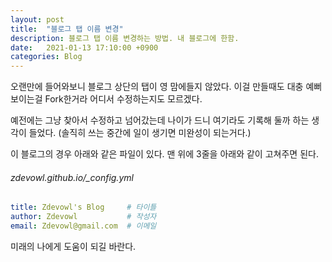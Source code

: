 ```yaml
---
layout: post
title:  "블로그 탭 이름 변경"
description: 블로그 탭 이름 변경하는 방법. 내 블로그에 한함.
date:   2021-01-13 17:10:00 +0900
categories: Blog
---
```

오랜만에 들어와보니 블로그 상단의 탭이 영 맘에들지 않았다. 
이걸 만들때도 대충 예뻐보이는걸 Fork한거라 어디서 수정하는지도 모르겠다.

예전에는 그냥 찾아서 수정하고 넘어갔는데
나이가 드니 여기라도 기록해 둘까 하는 생각이 들었다.
(솔직히 쓰는 중간에 일이 생기면 미완성이 되는거다.)

이 블로그의 경우 아래와 같은 파일이 있다. 맨 위에 3줄을 아래와 같이 고쳐주면 된다.

###### zdevowl.github.io/_config.yml
```yml
title: Zdevowl's Blog     # 타이틀
author: Zdevowl           # 작성자
email: Zdevowl@gmail.com  # 이메일
```

미래의 나에게 도움이 되길 바란다.
